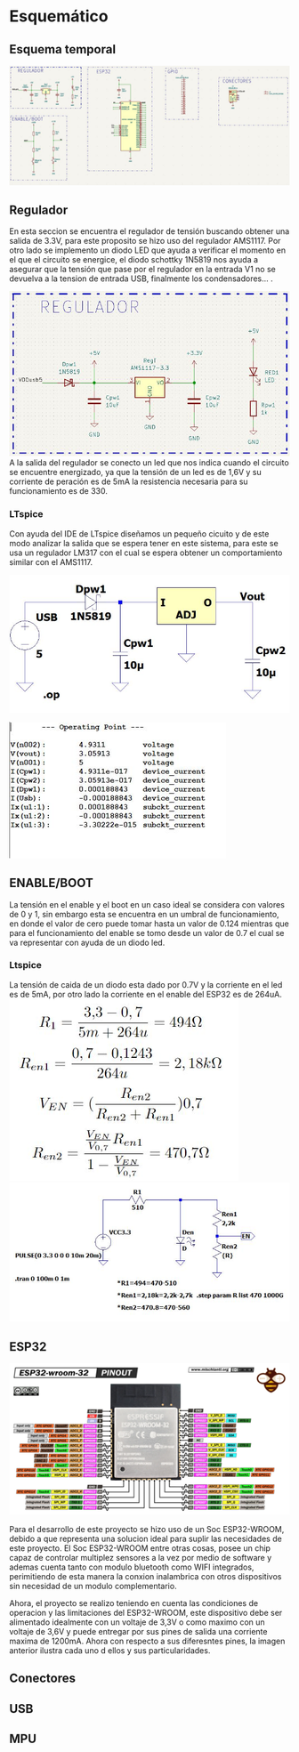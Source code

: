 # Esquemático

## Esquema temporal

![](https://github.com/edcorreamo/Mocap/blob/main/imagenes/EsquematicoTempo.JPG "width=100")

## Regulador
En esta seccion se encuentra el regulador de tensión buscando obtener una salida de 3.3V, para este proposito se hizo uso del regulador AMS1117. Por otro lado se implemento un diodo LED que ayuda a verificar el momento en el que el circuito se energice, el diodo schottky 1N5819 nos ayuda a asegurar que la tensión que pase por el regulador en la entrada V1 no se devuelva a la tension de entrada USB, finalmente los condensadores... . 

![](https://github.com/edcorreamo/Mocap/blob/main/imagenes/Regulador.JPG "width=70")
A la salida del regulador se conecto un led que nos indica cuando el circuito se encuentre energizado, ya que la tensión de un led es de 1,6V y su corriente de peración es de 5mA la resistencia necesaria para su funcionamiento es de 330.

### LTspice
Con ayuda del IDE de LTspice diseñamos un pequeño cicuito y de este modo analizar la salida que se espera tener en este sistema, para este se usa un regulador LM317 con el cual se espera obtener un comportamiento similar con el AMS1117.

![](https://github.com/edcorreamo/Mocap/blob/main/imagenes/SimRegulador.JPG "width=40")

![](https://github.com/edcorreamo/Mocap/blob/main/imagenes/SimResultRegulador.JPG "width=70")

## ENABLE/BOOT
La tensión en el enable y el boot en un caso ideal se considera con valores de 0 y 1, sin embargo esta se encuentra en un umbral de funcionamiento, en donde el valor de cero puede tomar hasta un valor de 0.124 mientras que para el funcionamiento del enable se tomo desde un valor de 0.7 el cual se va representar con ayuda de un diodo led.
### Ltspice
La tensión de caida de un diodo esta dado por 0.7V y la corriente en el led es de 5mA, por otro lado la corriente en el enable del ESP32 es de 264uA.
![](https://github.com/edcorreamo/Mocap/blob/main/imagenes/ResistenciaEn.JPG "width=40")
![](https://github.com/edcorreamo/Mocap/blob/main/imagenes/CircEnable.JPG "width=40")



## ESP32
![](https://github.com/edcorreamo/Mocap/blob/main/imagenes/esp32-wroom-pinout.png)

Para el desarrollo de este proyecto se hizo uso de un Soc ESP32-WROOM, debido a que representa una solucion ideal para suplir las necesidades de este proyecto. El Soc ESP32-WROOM entre otras cosas, posee un chip capaz de controlar multiplez sensores a la vez por medio de software y ademas cuenta tanto con modulo bluetooth como WIFI integrados, perimitiendo de esta manera la conxion inalambrica con otros dispositivos sin necesidad de un modulo complementario. 

Ahora, el proyecto se realizo teniendo en cuenta las condiciones de operacion y las limitaciones del ESP32-WROOM, este dispositivo debe ser alimentado idealmente con un voltaje de 3,3V o como maximo con un voltaje de 3,6V y puede entregar por sus pines de salida una corriente maxima de 1200mA. Ahora con respecto a sus diferesntes pines, la imagen anterior ilustra cada uno d ellos y sus particularidades.    

## Conectores

## USB

## MPU


